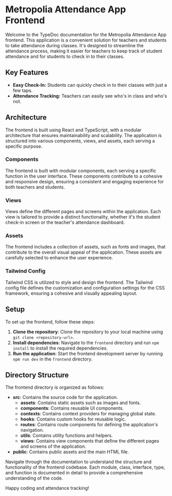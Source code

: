 # Metropolia Attendance App Frontend

Welcome to the TypeDoc documentation for the Metropolia Attendance App frontend. This application is a convenient solution for teachers and students to take attendance during classes. It's designed to streamline the attendance process, making it easier for teachers to keep track of student attendance and for students to check in to their classes.

## Key Features
- **Easy Check-In:** Students can quickly check in to their classes with just a few taps.
- **Attendance Tracking:** Teachers can easily see who's in class and who's not.

## Architecture

The frontend is built using React and TypeScript, with a modular architecture that ensures maintainability and scalability. The application is structured into various components, views, and assets, each serving a specific purpose.

### Components
The frontend is built with modular components, each serving a specific function in the user interface. These components contribute to a cohesive and responsive design, ensuring a consistent and engaging experience for both teachers and students.

### Views
Views define the different pages and screens within the application. Each view is tailored to provide a distinct functionality, whether it's the student check-in screen or the teacher's attendance dashboard.

### Assets
The frontend includes a collection of assets, such as fonts and images, that contribute to the overall visual appeal of the application. These assets are carefully selected to enhance the user experience.

### Tailwind Config
Tailwind CSS is utilized to style and design the frontend. The Tailwind config file defines the customization and configuration settings for the CSS framework, ensuring a cohesive and visually appealing layout.

## Setup

To set up the frontend, follow these steps:

1. **Clone the repository**: Clone the repository to your local machine using `git clone <repository-url>`.
2. **Install dependencies**: Navigate to the `frontend` directory and run `npm install` to install the required dependencies.
3. **Run the application**: Start the frontend development server by running `npm run dev` in the `frontend` directory.

## Directory Structure

The frontend directory is organized as follows:

- **src**: Contains the source code for the application.
  - **assets**: Contains static assets such as images and fonts.
  - **components**: Contains reusable UI components.
  - **contexts**: Contains context providers for managing global state.
  - **hooks**: Contains custom hooks for reusable logic.
  - **routes**: Contains route components for defining the application's navigation.
  - **utils**: Contains utility functions and helpers.
  - **views**: Contains view components that define the different pages and screens of the application.
- **public**: Contains public assets and the main HTML file.

Navigate through the documentation to understand the structure and functionality of the frontend codebase. Each module, class, interface, type, and function is documented in detail to provide a comprehensive understanding of the code.

Happy coding and attendance tracking!
